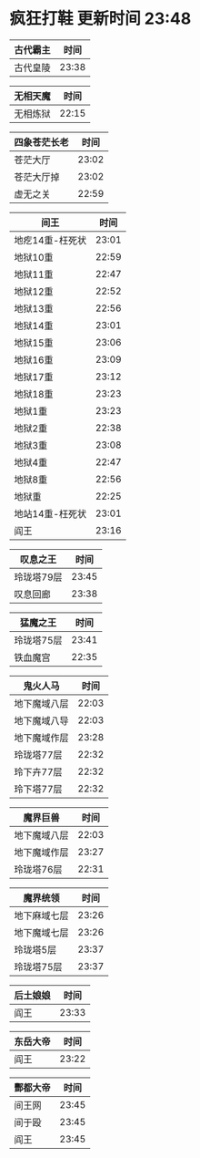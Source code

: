 # 疯狂打鞋 更新时间 23:48

| 古代霸主   | 时间    |
|--------|-------|
| 古代皇陵 | 23:38 |

| 无相天魔   | 时间    |
|--------|-------|
| 无相炼狱 | 22:15 |

| 四象苍茫长老   | 时间    |
|--------|-------|
| 苍茫大厅 | 23:02 |
| 苍茫大厅掉 | 23:02 |
| 虚无之关 | 22:59 |

| 间王   | 时间    |
|--------|-------|
| 地疙14重-枉死状 | 23:01 |
| 地狱10重 | 22:59 |
| 地狱11重 | 22:47 |
| 地狱12重 | 22:52 |
| 地狱13重 | 22:56 |
| 地狱14重 | 23:01 |
| 地狱15重 | 23:06 |
| 地狱16重 | 23:09 |
| 地狱17重 | 23:12 |
| 地狱18重 | 23:23 |
| 地狱1重 | 23:23 |
| 地狱2重 | 22:38 |
| 地狱3重 | 23:08 |
| 地狱4重 | 22:47 |
| 地狱8重 | 22:56 |
| 地狱重 | 22:25 |
| 地站14重-枉死状 | 23:01 |
| 阎王 | 23:16 |

| 叹息之王   | 时间    |
|--------|-------|
| 玲珑塔79层 | 23:45 |
| 叹息回廊 | 23:38 |

| 猛魔之王   | 时间    |
|--------|-------|
| 玲珑塔75层 | 23:41 |
| 铁血魔宫 | 22:35 |

| 鬼火人马   | 时间    |
|--------|-------|
| 地下魔域八层 | 22:03 |
| 地下魔域八导 | 22:03 |
| 地下魔域作层 | 23:28 |
| 玲珑塔77层 | 22:32 |
| 玲下卉77层 | 22:32 |
| 玲下塔77层 | 22:32 |

| 魔界巨兽   | 时间    |
|--------|-------|
| 地下魔域八层 | 22:03 |
| 地下魔域作层 | 23:27 |
| 玲珑塔76层 | 22:31 |

| 魔界统领   | 时间    |
|--------|-------|
| 地下麻域七层 | 23:26 |
| 地下魔域七层 | 23:26 |
| 玲珑塔5层 | 23:37 |
| 玲珑塔75层 | 23:37 |

| 后土娘娘   | 时间    |
|--------|-------|
| 阎王 | 23:33 |

| 东岳大帝   | 时间    |
|--------|-------|
| 阎王 | 23:22 |

| 酆都大帝   | 时间    |
|--------|-------|
| 间王网 | 23:45 |
| 间于殴 | 23:45 |
| 阎王 | 23:45 |